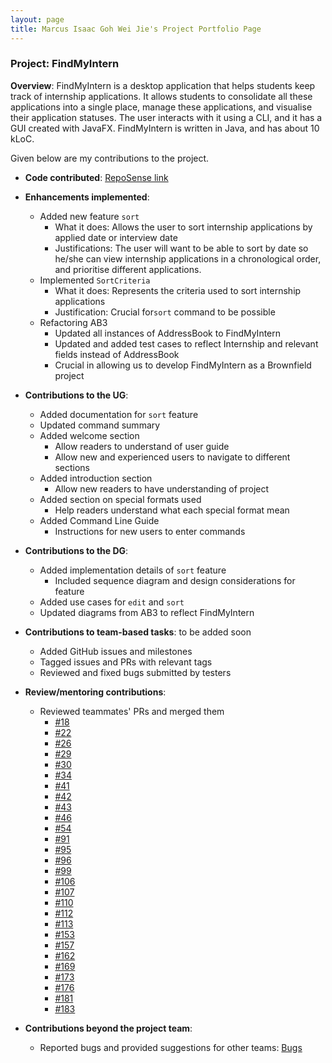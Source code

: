 ```yaml
---
layout: page
title: Marcus Isaac Goh Wei Jie's Project Portfolio Page
---
```


### Project: FindMyIntern

**Overview**: FindMyIntern is a desktop application that helps students keep track of internship applications. 
It allows students to consolidate all these applications into a single place, manage these applications, and visualise 
their application statuses. The user interacts with it using a CLI, and it has a GUI created with JavaFX. 
FindMyIntern is written in Java, and has about 10 kLoC.

Given below are my contributions to the project.

* **Code contributed**: [RepoSense link](https://nus-cs2103-ay2223s1.github.io/tp-dashboard/?search=marcusgwj&breakdown=true)

* **Enhancements implemented**:
    * Added new feature `sort`
        * What it does: Allows the user to sort internship applications by applied date or interview date
        * Justifications: The user will want to be able to sort by date so he/she can view internship applications in 
          a chronological order, and prioritise different applications.
    * Implemented `SortCriteria`
        * What it does: Represents the criteria used to sort internship applications
        * Justification: Crucial for`sort` command to be possible
    * Refactoring AB3
        * Updated all instances of AddressBook to FindMyIntern
        * Updated and added test cases to reflect Internship and relevant fields instead of AddressBook
        * Crucial in allowing us to develop FindMyIntern as a Brownfield project

* **Contributions to the UG**:
    * Added documentation for `sort` feature
    * Updated command summary
    * Added welcome section
        * Allow readers to understand of user guide
        * Allow new and experienced users to navigate to different sections
    * Added introduction section
        * Allow new readers to have understanding of project
    * Added section on special formats used
      * Help readers understand what each special format mean
    * Added Command Line Guide
      * Instructions for new users to enter commands


* **Contributions to the DG**: 
    * Added implementation details of `sort` feature
        * Included sequence diagram and design considerations for feature
    * Added use cases for `edit` and `sort`
    * Updated diagrams from AB3 to reflect FindMyIntern

* **Contributions to team-based tasks**: to be added soon
    * Added GitHub issues and milestones
    * Tagged issues and PRs with relevant tags
    * Reviewed and fixed bugs submitted by testers
 
* **Review/mentoring contributions**:
    * Reviewed teammates' PRs and merged them
      * [#18](https://github.com/AY2223S1-CS2103T-T14-1/tp/pull/18)
      * [#22](https://github.com/AY2223S1-CS2103T-T14-1/tp/pull/22)
      * [#26](https://github.com/AY2223S1-CS2103T-T14-1/tp/pull/26)
      * [#29](https://github.com/AY2223S1-CS2103T-T14-1/tp/pull/29)
      * [#30](https://github.com/AY2223S1-CS2103T-T14-1/tp/pull/30)
      * [#34](https://github.com/AY2223S1-CS2103T-T14-1/tp/pull/34)
      * [#41](https://github.com/AY2223S1-CS2103T-T14-1/tp/pull/41)
      * [#42](https://github.com/AY2223S1-CS2103T-T14-1/tp/pull/42)
      * [#43](https://github.com/AY2223S1-CS2103T-T14-1/tp/pull/43)
      * [#46](https://github.com/AY2223S1-CS2103T-T14-1/tp/pull/46)
      * [#54](https://github.com/AY2223S1-CS2103T-T14-1/tp/pull/54)
      * [#91](https://github.com/AY2223S1-CS2103T-T14-1/tp/pull/91)
      * [#95](https://github.com/AY2223S1-CS2103T-T14-1/tp/pull/95)
      * [#96](https://github.com/AY2223S1-CS2103T-T14-1/tp/pull/96)
      * [#99](https://github.com/AY2223S1-CS2103T-T14-1/tp/pull/99)
      * [#106](https://github.com/AY2223S1-CS2103T-T14-1/tp/pull/106)
      * [#107](https://github.com/AY2223S1-CS2103T-T14-1/tp/pull/106)
      * [#110](https://github.com/AY2223S1-CS2103T-T14-1/tp/pull/110)
      * [#112](https://github.com/AY2223S1-CS2103T-T14-1/tp/pull/112)
      * [#113](https://github.com/AY2223S1-CS2103T-T14-1/tp/pull/113)
      * [#153](https://github.com/AY2223S1-CS2103T-T14-1/tp/pull/153)
      * [#157](https://github.com/AY2223S1-CS2103T-T14-1/tp/pull/157)
      * [#162](https://github.com/AY2223S1-CS2103T-T14-1/tp/pull/162)
      * [#169](https://github.com/AY2223S1-CS2103T-T14-1/tp/pull/169)
      * [#173](https://github.com/AY2223S1-CS2103T-T14-1/tp/pull/173)
      * [#176](https://github.com/AY2223S1-CS2103T-T14-1/tp/pull/176)
      * [#181](https://github.com/AY2223S1-CS2103T-T14-1/tp/pull/181)
      * [#183](https://github.com/AY2223S1-CS2103T-T14-1/tp/pull/183)

* **Contributions beyond the project team**: 
    * Reported bugs and provided suggestions for other teams: [Bugs](https://github.com/Marcusgwj/ped/issues)
